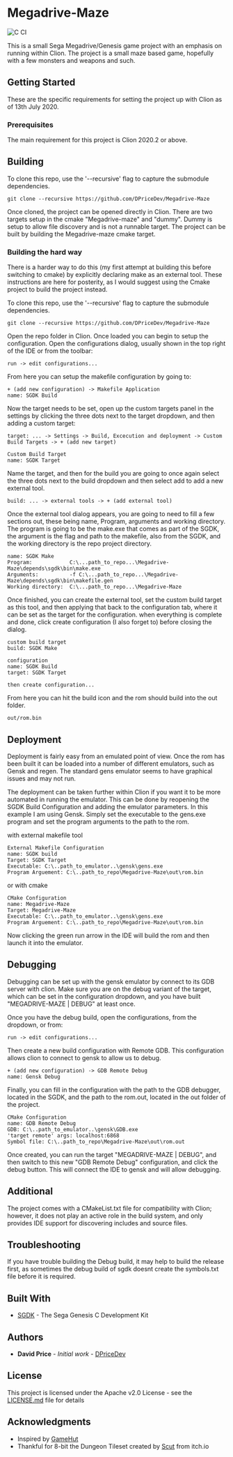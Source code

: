 # Megadrive-Maze

![C CI](https://github.com/DPriceDev/Megadrive-Maze/workflows/C/C++%20CI/badge.svg)

This is a small Sega Megadrive/Genesis game project with an emphasis on running within Clion. The project is a small maze based game, hopefully with a few
monsters and weapons and such.

## Getting Started

These are the specific requirements for setting the project up with Clion as of 13th July 2020.

### Prerequisites

The main requirement for this project is Clion 2020.2 or above.

## Building

To clone this repo, use the '--recursive' flag to capture the submodule dependencies.

```
git clone --recursive https://github.com/DPriceDev/Megadrive-Maze
```

Once cloned, the project can be opened directly in Clion. There are two targets setup in the cmake "Megadrive-maze" and "dummy".
Dummy is setup to allow file discovery and is not a runnable target. The project can be built by building the Megadrive-maze cmake target.

### Building the hard way

There is a harder way to do this (my first attempt at building this before switching to cmake) by explicitly declaring make as an external tool. These instructions are here for 
posterity, as I would suggest using the Cmake project to build the project instead.

To clone this repo, use the '--recursive' flag to capture the submodule dependencies.

```
git clone --recursive https://github.com/DPriceDev/Megadrive-Maze
```

Open the repo folder in Clion. Once loaded you can begin to setup the configuration. Open the configurations dialog, 
usually shown in the top right of the IDE or from the toolbar:

```
run -> edit configurations...
```

From here you can setup the makefile configuration by going to:

```
+ (add new configuration) -> Makefile Application
name: SGDK Build
```

Now the target needs to be set, open up the custom targets panel in the settings by clicking the three dots next to the target dropdown, and 
then adding a custom target:

```
target: ... -> Settings -> Build, Excecution and deployment -> Custom Build Targets -> + (add new target)

Custom Build Target
name: SGDK Target
```

Name the target, and then for the build you are going to once again select the three dots next to the build dropdown and then
select add to add a new external tool.

```
build: ... -> external tools -> + (add external tool)
```

Once the external tool dialog appears, you are going to need to fill a few sections out, these being name, Program, arguments and working directory.
The program is going to be the make.exe that comes as part of the SGDK, the argument is the flag and path to the makefile, also from the SGDK, and the
working directory is the repo project directory.

```
name: SGDK Make
Program:            C:\...path_to_repo...\Megadrive-Maze\depends\sgdk\bin\make.exe
Arguments:          -f C:\...path_to_repo...\Megadrive-Maze\depends\sgdk\bin\makefile.gen
Working directory:  C:\...path_to_repo...\Megadrive-Maze
```

Once finished, you can create the external tool, set the custom build target as this tool, and then applying that back to the configuration tab, where it can be set as the target for the configuration. when everything
is complete and done, click create configuration (I also forget to) before closing the dialog.

```
custom build target
build: SGDK Make

configuration
name: SGDK Build
target: SGDK Target

then create configuration...
```

From here you can hit the build icon and the rom should build into the out folder.

```
out/rom.bin
```

## Deployment

Deployment is fairly easy from an emulated point of view. Once the rom has been built it can be loaded into a number of different
emulators, such as Gensk and regen. The standard gens emulator seems to have graphical issues and may not run.

The deployment can be taken further within Clion if you want it to be more automated in running the emulator. This can be done by
reopening the SGDK Build Configuration and adding the emulator parameters. In this example I am using Gensk. Simply set the executable to the
gens.exe program and set the program arguments to the path to the rom.

with external makefile tool
```
External Makefile Configuration
name: SGDK build
Target: SGDK Target
Executable: C:\..path_to_emulator..\gensk\gens.exe
Program Arguement: C:\..path_to_repo\Megadrive-Maze\out\rom.bin
```
or with cmake
```
CMake Configuration
name: Megadrive-Maze
Target: Megadrive-Maze
Executable: C:\..path_to_emulator..\gensk\gens.exe
Program Arguement: C:\..path_to_repo\Megadrive-Maze\out\rom.bin
```

Now clicking the green run arrow in the IDE will build the rom and then launch it into the emulator.

## Debugging

Debugging can be set up with the gensk emulator by connect to its GDB server with clion. Make sure you are on the debug variant of the target, 
which can be set in the configuration dropdown, and you have built "MEGADRIVE-MAZE | DEBUG" at least once.

Once you have the debug build, open the configurations, from the dropdown, or from:
```
run -> edit configurations...
```

Then create a new build configuration with Remote GDB. This configuration allows clion to connect to gensk to
allow us to debug.
```
+ (add new configuration) -> GDB Remote Debug
name: Gensk Debug
```

Finally, you can fill in the configuration with the path to the GDB debugger, located in the SGDK, and the path to the
rom.out, located in the out folder of the project.

```
CMake Configuration
name: GDB Remote Debug
GDB: C:\..path_to_emulator..\gensk\GDB.exe
'target remote' args: localhost:6868
Symbol file: C:\..path_to_repo\Megadrive-Maze\out\rom.out
```

Once created, you can run the target "MEGADRIVE-MAZE | DEBUG", and then switch to this new "GDB Remote Debug" configuration, and click
the debug button. This will connect the IDE to gensk and will allow debugging.

## Additional

The project comes with a CMakeList.txt file for compatibility with Clion; however, it does not play an active role in the build
system, and only provides IDE support for discovering includes and source files.

## Troubleshooting

If you have trouble building the Debug build, it may help to build the release first, as sometimes the debug build of sgdk doesnt create the
symbols.txt file before it is required.

## Built With

* [SGDK](https://github.com/Stephane-D/SGDK) - The Sega Genesis C Development Kit

## Authors

* **David Price** - *Initial work* - [DPriceDev](https://github.com/DPriceDev)

## License

This project is licensed under the Apache v2.0 License - see the [LICENSE.md](LICENSE.md) file for details

## Acknowledgments

* Inspired by [GameHut](https://www.youtube.com/channel/UCfVFSjHQ57zyxajhhRc7i0g)
* Thankful for 8-bit the Dungeon Tileset created by [Scut](https://scut.itch.io/7drl-tileset-2018) from itch.io

